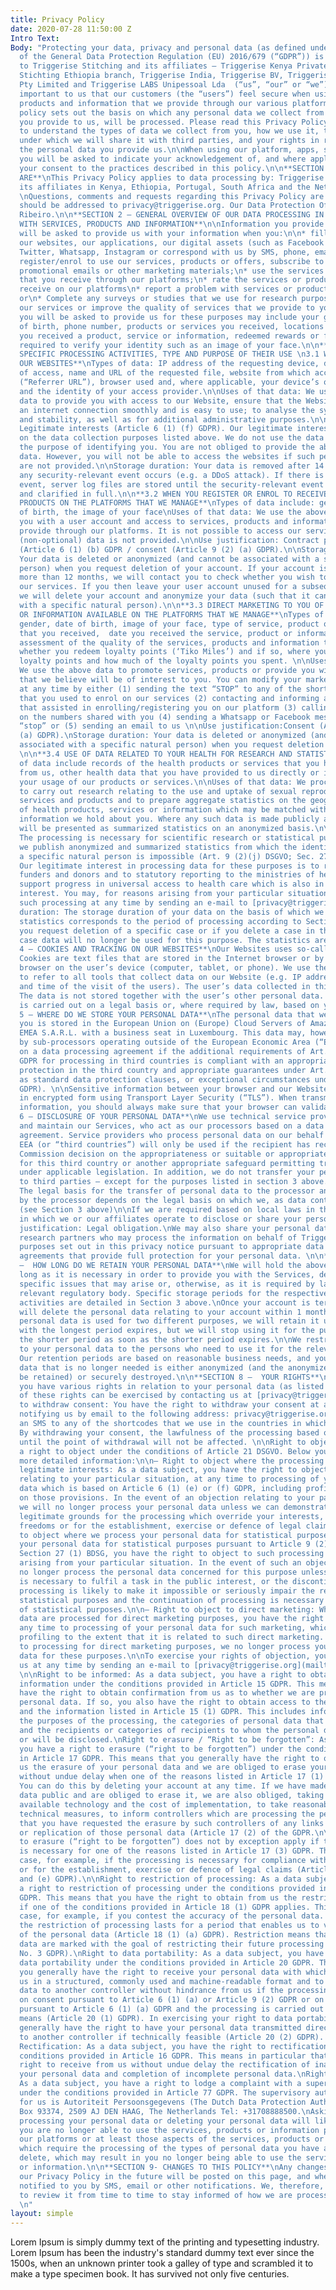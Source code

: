 ```yaml
---
title: Privacy Policy
date: 2020-07-28 11:50:00 Z
Intro Text: 
Body: "Protecting your data, privacy and personal data (as defined under Article 4(1)
  of the General Data Protection Regulation (EU) 2016/679 (“GDPR”)) is very important
  to Triggerise Stitching and its affiliates – Triggerise Kenya Private Limited, Triggerise
  Stichting Ethiopia branch, Triggerise India, Triggerise BV, Triggerise South Africa
  Pty Limited and Triggerise LABS Unipessoal Lda  (“us”, “our” or “we”). It is vitally
  important to us that our customers (the “users”) feel secure when using the services,
  products and information that we provide through our various platforms.\n\nThis
  policy sets out the basis on which any personal data we collect from you, or that
  you provide to us, will be processed. Please read this Privacy Policy carefully
  to understand the types of data we collect from you, how we use it, the circumstances
  under which we will share it with third parties, and your rights in relation to
  the personal data you provide us.\n\nWhen using our platform, apps, sites (the “Services”),
  you will be asked to indicate your acknowledgement of, and where applicable, give
  your consent to the practices described in this policy.\n\n**SECTION 1 – WHO WE
  ARE**\nThis Privacy Policy applies to data processing by: Triggerise Stichting and
  its affiliates in Kenya, Ethiopia, Portugal, South Africa and the Netherlands. \n
  \nQuestions, comments and requests regarding this Privacy Policy are welcome and
  should be addressed to privacy@triggerise.org. Our Data Protection Officer is Admillo
  Ribeiro.\n\n**SECTION 2 – GENERAL OVERVIEW OF OUR DATA PROCESSING IN CONNECTION
  WITH SERVICES, PRODUCTS AND INFORMATION**\n\nInformation you provide to us. \nYou
  will be asked to provide us with your information when you:\n\n* fill in forms on
  our websites, our applications, our digital assets (such as Facebook Messenger,
  Twitter, Whatsapp, Instagram or correspond with us by SMS, phone, email or otherwise;\n*
  register/enrol to use our services, products or offers, subscribe to our newsletter,
  promotional emails or other marketing materials;\n* use the services or products
  that you receive through our platforms;\n* rate the services or products that you
  receive on our platforms\n* report a problem with services or products received;
  or\n* Complete any surveys or studies that we use for research purposes to evaluate
  our services or improve the quality of services that we provide to you\n\nThe information
  you will be asked to provide us for these purposes may include your gender, date
  of birth, phone number, products or services you received, locations of places where
  you received a product, service or information, redeemed rewards or further information
  required to verify your identity such as an image of your face.\n\n**SECTION 3 –
  SPECIFIC PROCESSING ACTIVITIES, TYPE AND PURPOSE OF THEIR USE \n3.1 WHEN YOU USE
  OUR WEBSITES**\nTypes of data: IP address of the requesting device, date and time
  of access, name and URL of the requested file, website from which access is obtained
  (“Referrer URL”), browser used and, where applicable, your device’s operating system
  and the identity of your access provider.\n\nUses of that data: We use the above
  data to provide you with access to our Website, ensure that the Website can establish
  an internet connection smoothly and is easy to use; to analyse the system security
  and stability, as well as for additional administrative purposes.\n\nUse justification:
  Legitimate interests (Article 6 (1) (f) GDPR). Our legitimate interest is based
  on the data collection purposes listed above. We do not use the data collected for
  the purpose of identifying you. You are not obliged to provide the above personal
  data. However, you will not be able to access the websites if such personal data
  are not provided.\n\nStorage duration: Your data is removed after 14 days unless
  any security-relevant event occurs (e.g. a DDoS attack). If there is a security-relevant
  event, server log files are stored until the security-relevant event has been eliminated
  and clarified in full.\n\n**3.2 WHEN YOU REGISTER OR ENROL TO RECEIVE SERVICES OR
  PRODUCTS ON THE PLATFORMS THAT WE MANAGE**\nTypes of data include: gender, date
  of birth, the image of your face\nUses of that data: We use the above data to provide
  you with a user account and access to services, products and information that we
  provide through our platforms. It is not possible to access our services if the
  (non-optional) data is not provided.\n\nUse justification: Contract performance
  (Article 6 (1) (b) GDPR / consent (Article 9 (2) (a) GDPR).\n\nStorage duration:
  Your data is deleted or anonymized (and cannot be associated with a specific natural
  person) when you request deletion of your account. If your account is inactive for
  more than 12 months, we will contact you to check whether you wish to continue using
  our services. If you then leave your user account unused for a subsequent 12 months,
  we will delete your account and anonymize your data (such that it cannot be associated
  with a specific natural person).\n\n**3.3 DIRECT MARKETING TO YOU OF SERVICES, PRODUCTS
  OR INFORMATION AVAILABLE ON THE PLATFORMS THAT WE MANAGE**\nTypes of data include:
  gender, date of birth, image of your face, type of service, product or information
  that you received,  date you received the service, product or information,  your
  assessment of the quality of the services, products and information that you received,
  whether you redeem loyalty points (‘Tiko Miles’) and if so, where you redeemed the
  loyalty points and how much of the loyalty points you spent. \n\nUses of that data:
  We use the above data to promote services, products or provide you with information
  that we believe will be of interest to you. You can modify your marketing settings
  at any time by either (1) sending the text “STOP” to any of the shortcode number
  that you used to enrol on our services (2) contacting and informing a mobiliser
  that assisted in enrolling/registering you on our platform (3) calling us directly
  on the numbers shared with you (4) sending a Whatsapp or Facebook message saying
  “stop” or (5) sending an email to us \n\nUse justification:Consent (Article 6 (1)
  (a) GDPR).\nStorage duration: Your data is deleted or anonymized (and cannot be
  associated with a specific natural person) when you request deletion of your account.
  \n\n**3.4 USE OF DATA RELATED TO YOUR HEALTH FOR RESEARCH AND STATISTICAL PURPOSES**\nTypes
  of data include records of the health products or services that you have received
  from us, other health data that you have provided to us directly or indirectly during
  your usage of our products or services.\n\nUses of that data: We process this data
  to carry out research relating to the use and uptake of sexual reproductive health
  services and products and to prepare aggregate statistics on the geographical utilisation
  of health products, services or information which may be matched with demographic
  information we hold about you. Where any such data is made publicly available, it
  will be presented as summarized statistics on an anonymized basis.\n\nUse justification:
  The processing is necessary for scientific research or statistical purposes and
  we publish anonymized and summarized statistics from which the identification of
  a specific natural person is impossible (Art. 9 (2)(j) DSGVO; Sec. 27 (1) BDSG).
  Our legitimate interest in processing data for these purposes is to report to our
  funders and donors and to statutory reporting to the ministries of health and to
  support progress in universal access to health care which is also in the public
  interest. You may, for reasons arising from your particular situation, object to
  such processing at any time by sending an e-mail to [privacy@triggerise.org](mailto:privacy@triggerise.org)\n\nStorage
  duration: The storage duration of your data on the basis of which we create the
  statistics corresponds to the period of processing according to Section 3.2. When
  you request deletion of a specific case or if you delete a case in the App, your
  case data will no longer be used for this purpose. The statistics are anonymous.\n\n**SECTION
  4 – COOKIES AND TRACKING ON OUR WEBSITES**\nOur Websites uses so-called “cookies”.
  Cookies are text files that are stored in the Internet browser or by the Internet
  browser on the user’s device (computer, tablet, or phone). We use the term “cookies”
  to refer to all tools that collect data on our Website (e.g. IP addresses, place
  and time of the visit of the users). The user’s data collected in this way is pseudonymized.
  The data is not stored together with the user’s other personal data. This processing
  is carried out on a legal basis or, where required by law, based on your consent.\n\n**SECTION
  5 – WHERE DO WE STORE YOUR PERSONAL DATA**\nThe personal data that we collect from
  you is stored in the European Union on (Europe) Cloud Servers of Amazon Web Services
  EMEA S.A.R.L. with a business seat in Luxembourg. This data may, however, be processed
  by sub-processors operating outside of the European Economic Area (“EEA”) based
  on a data processing agreement if the additional requirements of Art. 44 et seq.
  GDPR for processing in third countries is compliant with an appropriate level of
  protection in the third country and appropriate guarantees under Art. 46 GDPR (such
  as standard data protection clauses, or exceptional circumstances under Art. 49
  GDPR). \n\nSensitive information between your browser and our Website is transferred
  in encrypted form using Transport Layer Security (“TLS”). When transmitting sensitive
  information, you should always make sure that your browser can validate our certificate.\n\n**SECTION
  6 – DISCLOSURE OF YOUR PERSONAL DATA**\nWe use technical service providers to operate
  and maintain our Services, who act as our processors based on a data processing
  agreement. Service providers who process personal data on our behalf outside the
  EEA (or “third countries”) will only be used if the recipient has received a European
  Commission decision on the appropriateness or suitable or appropriate guarantees
  for this third country or another appropriate safeguard permitting transfer is available
  under applicable legislation. In addition, we do not transfer your personal data
  to third parties – except for the purposes listed in section 3 above.\n\nUse justification:
  The legal basis for the transfer of personal data to the processor and the processing
  by the processor depends on the legal basis on which we, as data controllers, rely
  (see Section 3 above)\n\nIf we are required based on local laws in the jurisdiction
  in which we or our affiliates operate to disclose or share your personal data.\n\nUse
  justification: Legal obligation.\nWe may also share your personal data with trusted
  research partners who may process the information on behalf of Triggerise for the
  purposes set out in this privacy notice pursuant to appropriate data processing
  agreements that provide full protection for your personal data. \n\n**SECTION 7
  –  HOW LONG DO WE RETAIN YOUR PERSONAL DATA**\nWe will hold the above data for as
  long as it is necessary in order to provide you with the Services, deal with any
  specific issues that may arise or, otherwise, as it is required by law or by any
  relevant regulatory body. Specific storage periods for the respective processing
  activities are detailed in Section 3 above.\nOnce your account is terminated, we
  will delete the personal data relating to your account within 1 month.\nIf your
  personal data is used for two different purposes, we will retain it until the purpose
  with the longest period expires, but we will stop using it for the purpose with
  the shorter period as soon as the shorter period expires.\n\nWe restrict access
  to your personal data to the persons who need to use it for the relevant purpose(s).
  Our retention periods are based on reasonable business needs, and your personal
  data that is no longer needed is either anonymized (and the anonymized data may
  be retained) or securely destroyed.\n\n**SECTION 8 –  YOUR RIGHTS**\nUnder GDPR,
  you have various rights in relation to your personal data (as listed below). All
  of these rights can be exercised by contacting us at [privacy@triggerise.org](mailto:privacy@triggerise.org).\n\nRight
  to withdraw consent: You have the right to withdraw your consent at any time by
  notifying us by email to the following address: privacy@triggerise.org or by sending
  an SMS to any of the shortcodes that we use in the countries in which we operate.
  By withdrawing your consent, the lawfulness of the processing based on consent up
  until the point of withdrawal will not be affected. \n\nRight to object: You have
  a right to object under the conditions of Article 21 DSGVO. Below you will find
  more detailed information:\n\n— Right to object where the processing is based on
  legitimate interests: As a data subject, you have the right to object, on grounds
  relating to your particular situation, at any time to processing of your personal
  data which is based on Article 6 (1) (e) or (f) GDPR, including profiling based
  on those provisions. In the event of an objection relating to your particular situation,
  we will no longer process your personal data unless we can demonstrate compelling
  legitimate grounds for the processing which override your interests, rights and
  freedoms or for the establishment, exercise or defence of legal claims. \n\n— Right
  to object where we process your personal data for statistical purposes: If we process
  your personal data for statistical purposes pursuant to Article 9 (2) (j) DSGVO,
  Section 27 (1) BDSG, you have the right to object to such processing for reasons
  arising from your particular situation. In the event of such an objection, we will
  no longer process the personal data concerned for this purpose unless the processing
  is necessary to fulfil a task in the public interest, or the discontinuation of
  processing is likely to make it impossible or seriously impair the realisation of
  statistical purposes and the continuation of processing is necessary for the fulfilment
  of statistical purposes.\n\n— Right to object to direct marketing: Where your personal
  data are processed for direct marketing purposes, you have the right to object at
  any time to processing of your personal data for such marketing, which includes
  profiling to the extent that it is related to such direct marketing. If you object
  to processing for direct marketing purposes, we no longer process your personal
  data for these purposes.\n\nTo exercise your rights of objection, you may contact
  us at any time by sending an e-mail to [privacy@triggerise.org](mailto:privacy@triggerise.org).
  \n\nRight to be informed: As a data subject, you have a right to obtain access and
  information under the conditions provided in Article 15 GDPR. This means that you
  have the right to obtain confirmation from us as to whether we are processing your
  personal data. If so, you also have the right to obtain access to the personal data
  and the information listed in Article 15 (1) GDPR. This includes information regarding
  the purposes of the processing, the categories of personal data that are being processed
  and the recipients or categories of recipients to whom the personal data have been
  or will be disclosed.\nRight to erasure / “Right to be forgotten”: As a data subject,
  you have a right to erasure (“right to be forgotten”) under the conditions provided
  in Article 17 GDPR. This means that you generally have the right to obtain from
  us the erasure of your personal data and we are obliged to erase your personal data
  without undue delay when one of the reasons listed in Article 17 (1) GDPR applies.
  You can do this by deleting your account at any time. If we have made the personal
  data public and are obliged to erase it, we are also obliged, taking account of
  available technology and the cost of implementation, to take reasonable steps, including
  technical measures, to inform controllers which are processing the personal data
  that you have requested the erasure by such controllers of any links to, or copy
  or replication of those personal data (Article 17 (2) of the GDPR.\n\nThe right
  to erasure (“right to be forgotten”) does not by exception apply if the processing
  is necessary for one of the reasons listed in Article 17 (3) GDPR. This can be the
  case, for example, if the processing is necessary for compliance with a legal obligation
  or for the establishment, exercise or defence of legal claims (Article 17 (3) (b)
  and (e) GDPR).\n\nRight to restriction of processing: As a data subject, you have
  a right to restriction of processing under the conditions provided in Article 18
  GDPR. This means that you have the right to obtain from us the restriction of processing
  if one of the conditions provided in Article 18 (1) GDPR applies. This can be the
  case, for example, if you contest the accuracy of the personal data. In such a case,
  the restriction of processing lasts for a period that enables us to verify the accuracy
  of the personal data (Article 18 (1) (a) GDPR). Restriction means that stored personal
  data are marked with the goal of restricting their future processing (Article 4
  No. 3 GDPR).\nRight to data portability: As a data subject, you have a right to
  data portability under the conditions provided in Article 20 GDPR. This means that
  you generally have the right to receive your personal data with which you have provided
  us in a structured, commonly used and machine-readable format and to transmit those
  data to another controller without hindrance from us if the processing is based
  on consent pursuant to Article 6 (1) (a) or Article 9 (2) GDPR or on a contract
  pursuant to Article 6 (1) (a) GDPR and the processing is carried out by automated
  means (Article 20 (1) GDPR). In exercising your right to data portability, you also
  generally have the right to have your personal data transmitted directly from us
  to another controller if technically feasible (Article 20 (2) GDPR). \n\nRight to
  Rectification: As a data subject, you have the right to rectification under the
  conditions provided in Article 16 GDPR. This means in particular that you have the
  right to receive from us without undue delay the rectification of inaccuracies in
  your personal data and completion of incomplete personal data.\nRight to complain:
  As a data subject, you have a right to lodge a complaint with a supervisory authority
  under the conditions provided in Article 77 GDPR. The supervisory authority responsible
  for us is Autoriteit Persoonsgegevens (The Dutch Data Protection Authority), PO
  Box 93374, 2509 AJ DEN HAAG, The Netherlands Tel: +31708888500.\nAsking us to stop
  processing your personal data or deleting your personal data will likely mean that
  you are no longer able to use the services, products or information provided on
  our platforms or at least those aspects of the services, products or information
  which require the processing of the types of personal data you have asked us to
  delete, which may result in you no longer being able to use the services, products
  or information.\n\n**SECTION 9- CHANGES TO THIS POLICY**\nAny changes we make to
  our Privacy Policy in the future will be posted on this page, and where appropriate,
  notified to you by SMS, email or other notifications. We, therefore, encourage you
  to review it from time to time to stay informed of how we are processing your data.
  \n"
layout: simple
---
```


Lorem Ipsum is simply dummy text of the printing and typesetting industry. Lorem Ipsum has been the industry's standard dummy text ever since the 1500s, when an unknown printer took a galley of type and scrambled it to make a type specimen book. It has survived not only five centuries.